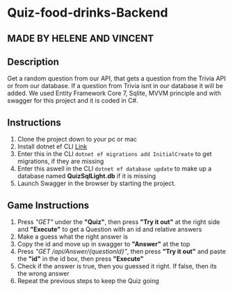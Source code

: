 # Quiz-food-drinks-Backend  
## MADE BY HELENE AND VINCENT
## Description
Get a random question from our API, that gets a question from the Trivia API or from our database. If a question from Trivia isnt in our database it will be added.
We used Entity Framework Core 7, Sqlite, MVVM principle and with swagger for this project and it is coded in C#.

## Instructions
1. Clone the project down to your pc or mac
2. Install dotnet ef CLI [Link](https://learn.microsoft.com/en-us/ef/core/cli/dotnet)
3. Enter this in the CLI `dotnet ef migrations add InitialCreate` to get migrations, if they are missing
4. Enter this aswell in the CLI `dotnet ef database update` to make up a database named **QuizSqlLight.db** if it is missing
5. Launch Swagger in the browser by starting the project.

## Game Instructions
1. Press *"GET"* under the **"Quiz"**, then press **"Try it out"** at the right side and **"Execute"** to get a Question with an id and relative answers
2. Make a guess what the right answer is
3. Copy the id and move up in swagger to **"Answer"** at the top
4. Press *"GET /api/Answer/{questionId}"*, then press **"Try it out"** and paste the **"id"** in the id box, then press **"Execute"**
5. Check if the answer is true, then you guessed it right. If false, then its the wrong answer 
6. Repeat the previous steps to keep the Quiz going


